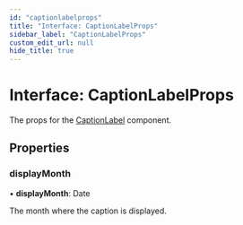 ```yaml
---
id: "captionlabelprops"
title: "Interface: CaptionLabelProps"
sidebar_label: "CaptionLabelProps"
custom_edit_url: null
hide_title: true
---
```


# Interface: CaptionLabelProps

The props for the [CaptionLabel](../functions/captionlabel.md) component.

## Properties

### displayMonth

• **displayMonth**: Date

The month where the caption is displayed.
